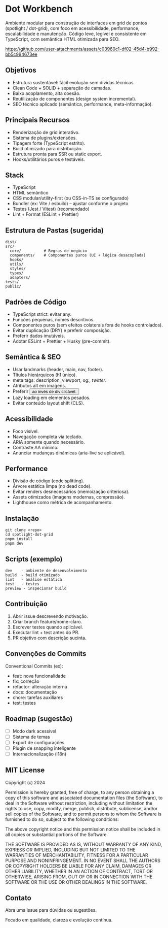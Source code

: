 # Dot Workbench

Ambiente modular para construção de interfaces em grid de pontos (spotlight / dot-grid), com foco em acessibilidade, performance, escalabilidade e manutenção. Código leve, legível e consistente em TypeScript, com semântica HTML otimizada para SEO.



https://github.com/user-attachments/assets/c03960c1-df02-45d4-b992-bb5c994673ee





## Objetivos

- Estrutura sustentável: fácil evolução sem dívidas técnicas.
- Clean Code + SOLID + separação de camadas.
- Baixo acoplamento, alta coesão.
- Reutilização de componentes (design system incremental).
- SEO técnico aplicado (semântica, performance, meta-informação).

## Principais Recursos

- Renderização de grid interativo.
- Sistema de plugins/extensões.
- Tipagem forte (TypeScript estrito).
- Build otimizado para distribuição.
- Estrutura pronta para SSR ou static export.
- Hooks/utilitários puros e testáveis.

## Stack

- TypeScript
- HTML semântico
- CSS modular/utility-first (ou CSS-in-TS se configurado)
- Bundler (ex: Vite / esbuild) – ajustar conforme o projeto
- Testes (Jest / Vitest) (recomendado)
- Lint + Format (ESLint + Prettier)

## Estrutura de Pastas (sugerida)

```
dist/
src/
  core/          # Regras de negócio
  components/    # Componentes puros (UI + lógica desacoplada)
  hooks/
  utils/
  styles/
  types/
  adapters/
tests/
public/
```

## Padrões de Código

- TypeScript strict: evitar any.
- Funções pequenas, nomes descritivos.
- Componentes puros (sem efeitos colaterais fora de hooks controlados).
- Evitar duplicação (DRY) e preferir composição.
- Preferir dados imutáveis.
- Adotar ESLint + Prettier + Husky (pre-commit).

## Semântica & SEO

- Usar landmarks (header, main, nav, footer).
- Títulos hierárquicos (h1 único).
- meta tags: description, viewport, og:_, twitter:_
- Atributos alt em imagens.
- Preferir <button> ao invés de div clicável.
- Lazy loading em elementos pesados.
- Evitar conteúdo layout shift (CLS).

## Acessibilidade

- Foco visível.
- Navegação completa via teclado.
- ARIA somente quando necessário.
- Contraste AA mínimo.
- Anunciar mudanças dinâmicas (aria-live se aplicável).

## Performance

- Divisão de código (code splitting).
- Árvore estática limpa (no dead code).
- Evitar renders desnecessários (memoização criteriosa).
- Assets otimizados (imagens modernas, compressão).
- Lighthouse como métrica de acompanhamento.

## Instalação

```
git clone <repo>
cd spotlight-dot-grid
pnpm install
pnpm dev
```

## Scripts (exemplo)

```
dev    - ambiente de desenvolvimento
build  - build otimizado
lint   - análise estática
test   - testes
preview - inspecionar build
```

## Contribuição

1. Abrir issue descrevendo motivação.
2. Criar branch feature/nome-claro.
3. Escrever testes quando aplicável.
4. Executar lint + test antes do PR.
5. PR objetivo com descrição sucinta.

## Convenções de Commits

Conventional Commits (ex):

- feat: nova funcionalidade
- fix: correção
- refactor: alteração interna
- docs: documentação
- chore: tarefas auxiliares
- test: testes

## Roadmap (sugestão)

- [ ] Modo dark acessível
- [ ] Sistema de temas
- [ ] Export de configurações
- [ ] Plugin de snapping inteligente
- [ ] Internacionalização (i18n)

## MIT License

Copyright (c) 2024

Permission is hereby granted, free of charge, to any person obtaining a copy of this software and associated documentation files (the Software), to deal in the Software without restriction, including without limitation the rights to use, copy, modify, merge, publish, distribute, sublicense, and/or sell copies of the Software, and to permit persons to whom the Software is furnished to do so, subject to the following conditions:

The above copyright notice and this permission notice shall be included in all copies or substantial portions of the Software.

THE SOFTWARE IS PROVIDED AS IS, WITHOUT WARRANTY OF ANY KIND, EXPRESS OR IMPLIED, INCLUDING BUT NOT LIMITED TO THE WARRANTIES OF MERCHANTABILITY, FITNESS FOR A PARTICULAR PURPOSE AND NONINFRINGEMENT. IN NO EVENT SHALL THE AUTHORS OR COPYRIGHT HOLDERS BE LIABLE FOR ANY CLAIM, DAMAGES OR OTHER LIABILITY, WHETHER IN AN ACTION OF CONTRACT, TORT OR OTHERWISE, ARISING FROM, OUT OF OR IN CONNECTION WITH THE SOFTWARE OR THE USE OR OTHER DEALINGS IN THE SOFTWARE.

## Contato

Abra uma issue para dúvidas ou sugestões.

Focado em qualidade, clareza e evolução contínua.
